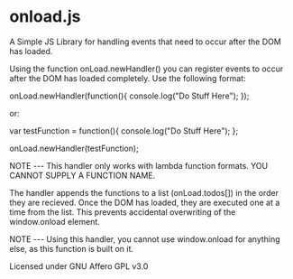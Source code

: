 # onload.js
A Simple JS Library for handling events that need to occur after the DOM has loaded.

Using the function onLoad.newHandler() you can register events to occur after the DOM has loaded completely. Use the following format:

onLoad.newHandler(function(){
  console.log("Do Stuff Here");
});

or:

var testFunction = function(){
  console.log("Do Stuff Here");
};

onLoad.newHandler(testFunction);

NOTE --- This handler only works with lambda function formats. YOU CANNOT SUPPLY A FUNCTION NAME.

The handler appends the functions to a list (onLoad.todos[]) in the order they are recieved. Once the DOM has loaded, they are executed one at a time from the list. This prevents accidental overwriting of the window.onload element.

NOTE --- Using this handler, you cannot use window.onload for anything else, as this function is built on it.

Licensed under GNU Affero GPL v3.0
